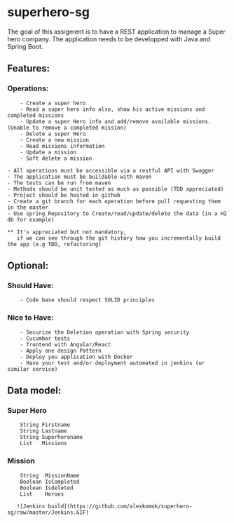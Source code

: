 # superhero-sg

The goal of this assigment is to have a REST application to manage
a Super hero company. The application needs to be developped with Java and Spring Boot.
 
## Features:
 ### Operations:
        - Create a super hero 
        - Read a super hero info also, show his active missions and completed missions
        - Update a super Hero info and add/remove available missions. (Unable to remove a completed mission)
        - Delete a super Hero 
        - Create a new mission
        - Read missions information
        - Update a mission
        - Soft delete a mission
                                                                
    - All operations must be accessible via a restful API with Swagger
    - The application must be buildable with maven
    - The tests can be run from maven
    - Methods should be unit tested as much as possible (TDD appreciated)
    - Project should be hosted in github
    - Create a git branch for each operation before pull requesting them in the master
    - Use spring Repository to Create/read/update/delete the data (in a H2 db for example)
 
    ** It's appreciated but not mandatory, 
       if we can see through the git history how you incrementally build the app (e.g TDD, refactoring)
 
## Optional:
### Should Have:
        - Code base should respect SOLID principles
### Nice to Have:
        - Securize the Deletion operation with Spring security
        - Cucumber tests
        - frontend with Angular/React
        - Apply one design Pattern
        - Deploy you application with Docker
        - Have your test and/or deployment automated in jenkins (or similar service)
 
## Data model:
### Super Hero
        String Firstname
        String Lastname
        String Superheroname
        List   Missions
### Mission
        String  MissionName
        Boolean IsCompleted
        Boolean Isdeleted
        List    Heroes
       
       ![Jenkins build](https://github.com/alexkomok/superhero-sg/raw/master/Jenkins.GIF)
      

